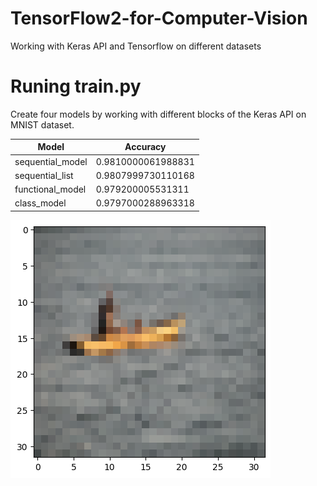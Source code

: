 # TensorFlow2-for-Computer-Vision
Working with Keras API and Tensorflow on different datasets

# Runing train.py
Create four models by working with different blocks of the Keras API on MNIST dataset.

| Model  |  Accuracy |
| ------------- | ------------- |
| sequential_model  | 0.9810000061988831  |
| sequential_list  | 0.9807999730110168  |
| functional_model  | 0.979200005531311  |
| class_model  | 0.9797000288963318  |


![IMAGE_DESCRIPTION](https://github.com/hasanoqool/TensorFlow2-for-Computer-Vision/blob/main/images/boat.png) 